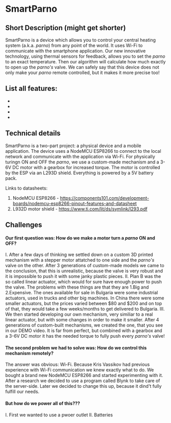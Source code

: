 # SmartParno
## Short Description (might get shorter)

SmartParno is a device which allows you to control your central heating system (a.k.a. _parno_) from any point of the world. It uses Wi-Fi to communicate with the smartphone application. Our new innovative technology, using thermal sensors for feedback, allows you to set the _parno_ to an exact temperature. Then our algorithm will calculate how much exactly to open up the _parno's_ valve. We can safely say that this device does not only make your _parno_ remote controlled, but it makes it more precise too! 

## List all features:
-
-
-
-

## Technical details
SmartParno is a two-part project: a physical device and a mobile application. The device uses a NodeMCU ESP8266 to connect to the local network and communicate with the application via Wi-Fi. For physically turingn ON and OFF the _parno_,  we use a custom-made mechanism and a 3-6V DC motor with a gearbox for increased torque. The motor is controlled by the ESP via an L293D shield. Everything is powered by a 5V battery pack.

Links to datasheets:
1) NodeMCU ESP8266 - https://components101.com/development-boards/nodemcu-esp8266-pinout-features-and-datasheet
2) L932D motor shield - https://www.ti.com/lit/ds/symlink/l293.pdf

## Challenges

#### Our first question was: How do we make a motor turn a _parno_ ON and OFF?
I. After a few days of thinking we settled down on a custom 3D printed mechanism with a stepper motor attatched to one side and the _parno's_ valve on the other. After 3 generations of custom-made models we came to the conclusion, that this is unrealistic, because the valve is very robust and it is impossible to push it with some janky plastic pieces.
II. Plan B was the so called linear actuator, which would for sure have enough power to push the valve. The problems with these things are that they are 1.Big and 2.Expensive. The ones available for sale in Bulgaria were some industrial actuators, used in trucks and other big machines. In China there were some smaller actuators, but the prices varied between $80 and $200 and on top of that, they would take a few weeks/months to get delivered to Bulgaria.
III. We then started developing our own mechanism, very similiar to a real linear actuator, but with some changes in order to make it smaller. After 4 generations of custom-built mechanisms, we created the one, that you see in our DEMO video. It is far from perfect, but combined with a gearbox and a 3-6V DC motor it has the needed torque to fully push every _parno's_ valve!

#### The second problem we had to solve was: How do we control this mechanism remotely?
The answer was obvious: Wi-Fi.
Because Kris Vassikov had previous experience with Wi-Fi communication we knew exactly what to do. We bought a brand new NodeMCU ESP8266 and started experimenting with it. After a research we decided to use a program called Blynk to take care of the server-side. Later we decided to change this up, because it dind't fully fulfill our needs.

#### But how do we power all of this???
I. First we wanted to use a pwoer outlet
II. Batteries
